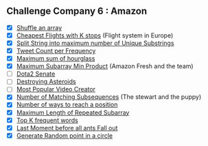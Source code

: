 ## Challenge Company 6 : Amazon 

- [x] [Shuffle an array](https://leetcode.com/problems/shuffle-an-array/)
- [x] [Cheapest Flights with K stops](https://leetcode.com/problems/cheapest-flights-within-k-stops/) (Flight system in Europe)
- [x] [Split String into maximum number of Unique Substrings](https://leetcode.com/problems/split-a-string-into-the-max-number-of-unique-substrings/)
- [x] [Tweet Count per Frequency](https://leetcode.com/problems/tweet-counts-per-frequency/)
- [x] [Maximum sum of hourglass](https://leetcode.com/problems/maximum-sum-of-an-hourglass/)
- [x] [Maximum Subarray Min Product](https://leetcode.com/problems/maximum-subarray-min-product/) (Amazon Fresh and the team)
- [ ] [Dota2 Senate](https://leetcode.com/problems/dota2-senate/)
- [ ] [Destroying Asteroids](https://leetcode.com/problems/destroying-asteroids/)
- [ ] [Most Popular Video Creator](https://leetcode.com/problems/most-popular-video-creator/)
- [x] [Number of Matching Subsequences](https://leetcode.com/problems/number-of-matching-subsequences/) (The stewart and the puppy)
- [x] [Number of ways to reach a position](https://leetcode.com/problems/number-of-ways-to-reach-a-position-after-exactly-k-steps/)
- [x] [Maximum Length of Repeated Subarray](https://leetcode.com/problems/maximum-length-of-repeated-subarray/)
- [x] [Top K frequent words](https://leetcode.com/problems/top-k-frequent-words/)
- [x] [Last Moment before all ants Fall out](https://leetcode.com/problems/last-moment-before-all-ants-fall-out-of-a-plank/)
- [x] [Generate Random point in a circle](https://leetcode.com/problems/generate-random-point-in-a-circle/)
